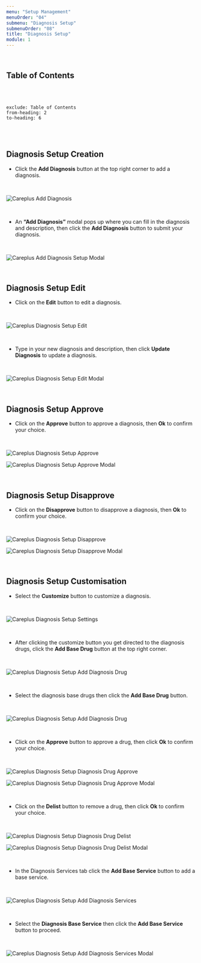 ```yaml
---
menu: "Setup Management"
menuOrder: "04"
submenu: "Diagnosis Setup"
submenuOrder: "08"
title: "Diagnosis Setup"
module: 1
---
```


<br />

## Table of Contents

<br />
<br />

```toc
exclude: Table of Contents
from-heading: 2
to-heading: 6
```

<br />
<br />

## Diagnosis Setup Creation

- Click the **Add Diagnosis** button at the top right corner to add a diagnosis.

<br />

![Careplus Add Diagnosis](/docs/images/CareplusAddDiagnosisSetup.png "Add Diagnosis")

<br />

- An **“Add Diagnosis”** modal pops up where you can fill in the diagnosis and description, then click the **Add Diagnosis** button to submit your diagnosis.

<br />

![Careplus Add Diagnosis Setup Modal](/docs/images/CareplusAddDiagnosisSetupModal.png "Add Diagnosis Setup Modal")

<br />

## Diagnosis Setup Edit

- Click on the **Edit** button to edit a diagnosis.

<br />

![Careplus Diagnosis Setup Edit](/docs/images/CareplusDiagnosisSetupEdit.png "Diagnosis Setup Edit")

<br />

- Type in your new diagnosis and description, then click **Update Diagnosis** to update a diagnosis.

<br />

![Careplus Diagnosis Setup Edit Modal](/docs/images/CareplusDiagnosisSetupEditModal.png "Diagnosis Setup Edit Modal")

<br />

## Diagnosis Setup Approve

- Click on the **Approve** button to approve a diagnosis, then **Ok** to confirm your choice.

<br />

![Careplus Diagnosis Setup Approve](/docs/images/CareplusDiagnosisSetupApprove.png "Diagnosis Setup Approve")

![Careplus Diagnosis Setup Approve Modal](/docs/images/CareplusDiagnosisSetupApproveModal.png "Diagnosis Setup Approve Modal")

<br />

## Diagnosis Setup Disapprove

- Click on the **Disapprove** button to disapprove a diagnosis, then **Ok** to confirm your choice.

<br />

![Careplus Diagnosis Setup Disapprove](/docs/images/CareplusDiagnosisSetupDisapprove.png "Diagnosis Setup Disapprove")

![Careplus Diagnosis Setup Disapprove Modal](/docs/images/CareplusDiagnosisSetupDisapproveModal.png "Diagnosis Setup Disapprove Modal")

<br />

## Diagnosis Setup Customisation

- Select the **Customize** button to customize a diagnosis.

<br />

![Careplus Diagnosis Setup Settings](/docs/images/CareplusDiagnosisSetupSettings.png "Diagnosis Setup Settings")

<br />

- After clicking the customize button you get directed to the diagnosis drugs, click the **Add Base Drug** button at the top right corner.

<br />

![Careplus Diagnosis Setup Add Diagnosis Drug](/docs/images/CareplusDiagnosisSetupAddDiagnosisDrug.png "Diagnosis Setup Add Diagnosis Drug")

<br />

- Select the diagnosis base drugs then click the **Add Base Drug** button.

<br />

![Careplus Diagnosis Setup Add Diagnosis Drug](/docs/images/CareplusDiagnosisSetupAddDiagnosisDrugModal.png "Diagnosis Setup Add Diagnosis Drug")

<br />

- Click on the **Approve** button to approve a drug, then click **Ok** to confirm your choice.

<br />

![Careplus Diagnosis Setup Diagnosis Drug Approve](/docs/images/CareplusDiagnosisSetupDiagnosisDrugApprove.png "Diagnosis Setup Diagnosis Drug Approve")

![Careplus Diagnosis Setup Diagnosis Drug Approve Modal](/docs/images/CareplusDiagnosisSetupDiagnosisDrugApproveModal.png "Diagnosis Setup Diagnosis Drug Approve Modal")

<br />

- Click on the **Delist** button to remove a drug, then click **Ok** to confirm your choice.

<br />

![Careplus Diagnosis Setup Diagnosis Drug Delist](/docs/images/CareplusDiagnosisSetupDiagnosisDrugDelist.png "Diagnosis Setup Diagnosis Drug Delist")

![Careplus Diagnosis Setup Diagnosis Drug Delist Modal](/docs/images/CareplusDiagnosisSetupDiagnosisDrugDelistModal.png "Diagnosis Setup Diagnosis Drug Delist Modal")

<br />

- In the Diagnosis Services tab click the **Add Base Service** button to add a base service.

<br />

![Careplus Diagnosis Setup Add Diagnosis Services](/docs/images/CareplusDiagnosisSetupAddDiagnosisServices.png "Diagnosis Setup DAdd Diagnosis Services")

<br />

- Select the **Diagnosis Base Service** then click the **Add Base Service** button to proceed.

<br />

![Careplus Diagnosis Setup Add Diagnosis Services Modal](/docs/images/CareplusDiagnosisSetupAddDiagnosisServicesModal.png "Diagnosis Setup Add Diagnosis Services Modal")

<br />

